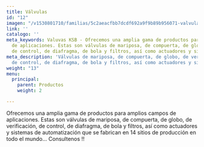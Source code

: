 ```yaml
---
title: Válvulas
id: "12"
imagen: "/v1530801710/familias/5c2aeacfbb7dcdf692a9f9b89b956071-valvulas.jpg"
link: ''
catalogo: ''
meta_keywords: Valuvas KSB - Ofrecemos una amplia gama de productos para amplios campos
  de aplicaciones. Estas son válvulas de mariposa, de compuerta, de globo, de verificación,
  de control, de diafragma, de bola y filtros, así como actuadores y sistemas de automatización
meta_description: 'Válvulas de mariposa, de compuerta, de globo, de verificación,
  de control, de diafragma, de bola y filtros, así como actuadores y sistemas de automatización '
weight: "13"
menu:
  principal:
    parent: Productos
    weight: 2

---
```

Ofrecemos una amplia gama de productos para amplios campos de aplicaciones. Estas son válvulas de mariposa, de compuerta, de globo, de verificación, de control, de diafragma, de bola y filtros, así como actuadores y sistemas de automatización que se fabrican en 14 sitios de producción en todo el mundo... Consultenos !! 